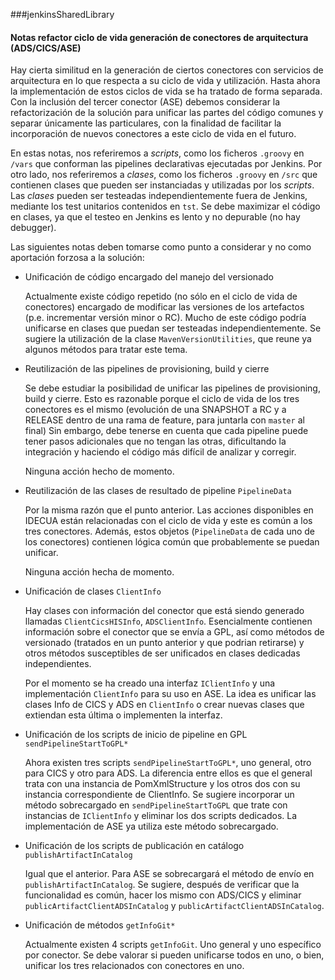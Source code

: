 ###jenkinsSharedLibrary

#### Notas refactor ciclo de vida generación de conectores de arquitectura (ADS/CICS/ASE)

Hay cierta similitud en la generación de ciertos conectores con servicios de arquitectura en lo que respecta a su ciclo de vida y utilización.
Hasta ahora la implementación de estos ciclos de vida se ha tratado de forma separada. Con la inclusión del tercer conector (ASE) debemos considerar la refactorización de la solución para unificar las partes del código comunes y separar únicamente las particulares,
con la finalidad de facilitar la incorporación de nuevos conectores a este ciclo de vida en el futuro.

En estas notas, nos referiremos a _scripts_, como los ficheros `.groovy` en `/vars` que conforman las pipelines declarativas ejecutadas por Jenkins.
Por otro lado, nos referiremos a _clases_, como los ficheros `.groovy` en `/src` que contienen clases que pueden ser instanciadas y utilizadas por los _scripts_.
Las _clases_ pueden ser testeadas independientemente fuera de Jenkins, mediante los test unitarios contenidos en `tst`.
Se debe maximizar el código en clases, ya que el testeo en Jenkins es lento y no depurable (no hay debugger).

Las siguientes notas deben tomarse como punto a considerar y no como aportación forzosa a la solución:

* Unificación de código encargado del manejo del versionado

    Actualmente existe código repetido (no sólo en el ciclo de vida de conectores) encargado de modificar las versiones de los artefactos (p.e. incrementar versión minor o RC).
    Mucho de este código podría unificarse en clases que puedan ser testeadas independientemente.
    Se sugiere la utilización de la clase `MavenVersionUtilities`, que reune ya algunos métodos para tratar este tema.
    
* Reutilización de las pipelines de provisioning, build y cierre

    Se debe estudiar la posibilidad de unificar las pipelines de provisioning, build y cierre.
    Esto es razonable porque el ciclo de vida de los tres conectores es el mismo (evolución de una SNAPSHOT a RC y a RELEASE dentro de una rama de feature, para juntarla con `master` al final)
    Sin embargo, debe tenerse en cuenta que cada pipeline puede tener pasos adicionales que no tengan las otras, dificultando la integración y haciendo el código más difícil de analizar y corregir.
    
    Ninguna acción hecho de momento.
    
* Reutilización de las clases de resultado de pipeline `PipelineData`

    Por la misma razón que el punto anterior. Las acciones disponibles en IDECUA están relacionadas con el ciclo de vida y este es común a los tres conectores.
    Además, estos objetos (`PipelineData` de cada uno de los conectores) contienen lógica común que probablemente se puedan unificar. 
    
    Ninguna acción hecha de momento. 
    
* Unificación de clases `ClientInfo`

    Hay clases con información del conector que está siendo generado llamadas `ClientCicsHISInfo`, `ADSClientInfo`.
    Esencialmente contienen información sobre el conector que se envía a GPL, así como métodos de versionado (tratados en un punto anterior y que podrian retirarse)
    y otros métodos susceptibles de ser unificados en clases dedicadas independientes.
    
    Por el momento se ha creado una interfaz `IClientInfo` y una implementación `ClientInfo` para su uso en ASE.
    La idea es unificar las clases Info de CICS y ADS en `ClientInfo` o crear nuevas clases que extiendan esta última o implementen la interfaz.
    

* Unificación de los scripts de inicio de pipeline en GPL `sendPipelineStartToGPL*`

    Ahora existen tres scripts `sendPipelineStartToGPL*`, uno general, otro para CICS y otro para ADS.
    La diferencia entre ellos es que el general trata con una instancia de PomXmlStructure y los otros dos con su instancia correspondiente de ClientInfo.
    Se sugiere incorporar un método sobrecargado en `sendPipelineStartToGPL` que trate con instancias de `IClientInfo` y eliminar los dos scripts dedicados.
    La implementación de ASE ya utiliza este método sobrecargado.

* Unificación de los scripts de publicación en catálogo `publishArtifactInCatalog`

    Igual que el anterior. Para ASE se sobrecargará el método de envío en `publishArtifactInCatalog`.
    Se sugiere, después de verificar que la funcionalidad es común, hacer los mismo con ADS/CICS y eliminar `publicArtifactClientADSInCatalog` y `publicArtifactClientADSInCatalog`.
    
* Unificación de métodos `getInfoGit*`

    Actualmente existen 4 scripts `getInfoGit`. Uno general y uno específico por conector.
    Se debe valorar si pueden unificarse todos en uno, o bien, unificar los tres relacionados con conectores en uno.

